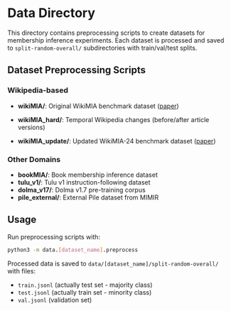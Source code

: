 # Data Directory

This directory contains preprocessing scripts to create datasets for membership inference experiments. Each dataset is processed and saved to `split-random-overall/` subdirectories with train/val/test splits.

## Dataset Preprocessing Scripts

### Wikipedia-based

- **wikiMIA/**: Original WikiMIA benchmark dataset ([paper](https://arxiv.org/abs/2310.16789))
  
- **wikiMIA_hard/**: Temporal Wikipedia changes (before/after article versions)
- **wikiMIA_update/**: Updated WikiMIA-24 benchmark dataset ([paper](https://arxiv.org/abs/2408.08661))

### Other Domains

- **bookMIA/**: Book membership inference dataset
- **tulu_v1/**: Tulu v1 instruction-following dataset
- **dolma_v17/**: Dolma v1.7 pre-training corpus
- **pile_external/**: External Pile dataset from MIMIR

## Usage

Run preprocessing scripts with:
```bash
python3 -m data.[dataset_name].preprocess
```

Processed data is saved to `data/[dataset_name]/split-random-overall/` with files:
- `train.jsonl` (actually test set - majority class)
- `test.jsonl` (actually train set - minority class) 
- `val.jsonl` (validation set)